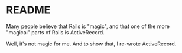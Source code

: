 # README

Many people believe that Rails is "magic", and that one of the more "magical" parts of Rails is ActiveRecord.

Well, it's not magic for me. And to show that, I re-wrote ActiveRecord.